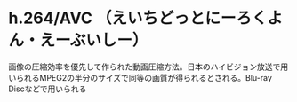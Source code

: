 # h.264/AVC （えいちどっとにーろくよん・えーぶいしー）
画像の圧縮効率を優先して作られた動画圧縮方法。日本のハイビジョン放送で用いられるMPEG2の半分のサイズで同等の画質が得られるとされる。Blu-ray Discなどで用いられる